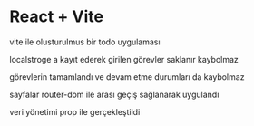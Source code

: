 # React + Vite

vite ile olusturulmus bir todo uygulaması

localstroge a kayıt ederek girilen görevler saklanır kaybolmaz

görevlerin tamamlandı ve devam etme durumları da kaybolmaz

sayfalar router-dom ile arası geçiş sağlanarak uygulandı 

veri yönetimi prop ile gerçekleştildi
